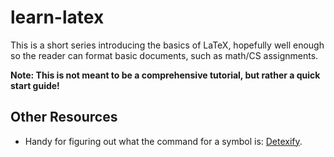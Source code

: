 # learn-latex
This is a short series introducing the basics of LaTeX, hopefully well enough so
the reader can format basic documents, such as math/CS assignments.

**Note: This is not meant to be a comprehensive tutorial, but rather a
quick start guide!**

## Other Resources
* Handy for figuring out what the command for a symbol is:
  [Detexify](https://detexify.kirelabs.org/classify.html).
